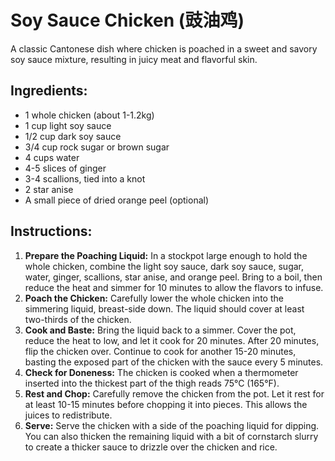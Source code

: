 
# Soy Sauce Chicken (豉油鸡)

A classic Cantonese dish where chicken is poached in a sweet and savory soy sauce mixture, resulting in juicy meat and flavorful skin.

## Ingredients:
*   1 whole chicken (about 1-1.2kg)
*   1 cup light soy sauce
*   1/2 cup dark soy sauce
*   3/4 cup rock sugar or brown sugar
*   4 cups water
*   4-5 slices of ginger
*   3-4 scallions, tied into a knot
*   2 star anise
*   A small piece of dried orange peel (optional)

## Instructions:
1.  **Prepare the Poaching Liquid:** In a stockpot large enough to hold the whole chicken, combine the light soy sauce, dark soy sauce, sugar, water, ginger, scallions, star anise, and orange peel. Bring to a boil, then reduce the heat and simmer for 10 minutes to allow the flavors to infuse.
2.  **Poach the Chicken:** Carefully lower the whole chicken into the simmering liquid, breast-side down. The liquid should cover at least two-thirds of the chicken.
3.  **Cook and Baste:** Bring the liquid back to a simmer. Cover the pot, reduce the heat to low, and let it cook for 20 minutes. After 20 minutes, flip the chicken over. Continue to cook for another 15-20 minutes, basting the exposed part of the chicken with the sauce every 5 minutes.
4.  **Check for Doneness:** The chicken is cooked when a thermometer inserted into the thickest part of the thigh reads 75°C (165°F).
5.  **Rest and Chop:** Carefully remove the chicken from the pot. Let it rest for at least 10-15 minutes before chopping it into pieces. This allows the juices to redistribute.
6.  **Serve:** Serve the chicken with a side of the poaching liquid for dipping. You can also thicken the remaining liquid with a bit of cornstarch slurry to create a thicker sauce to drizzle over the chicken and rice.
